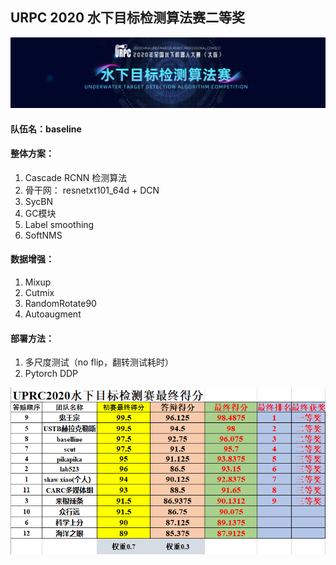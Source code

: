 ## URPC 2020 水下目标检测算法赛二等奖 

![](./img/water_banner04.jpg)

#### 队伍名：baseline

#### 整体方案：

1. Cascade RCNN 检测算法
2. 骨干网： resnetxt101_64d + DCN
3. SycBN
4. GC模块
5. Label smoothing
6. SoftNMS

#### 数据增强：

1. Mixup
2. Cutmix
3. RandomRotate90
4. Autoaugment

#### 部署方法：

1. 多尺度测试（no flip，翻转测试耗时）
2. Pytorch DDP

![](./img/rank.png)